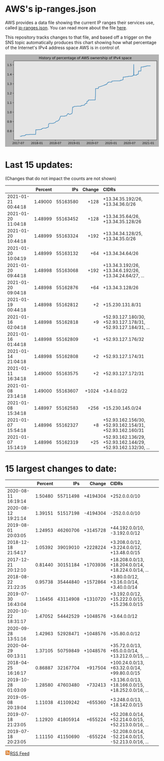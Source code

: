 # AWS's ip-ranges.json

AWS provides a data file showing the current IP ranges their
services use, called [ip-ranges.json](https://ip-ranges.amazonaws.com/ip-ranges.json).  You 
can read more about the file [here](https://docs.aws.amazon.com/general/latest/gr/aws-ip-ranges.html).

This repository tracks changes to that file, and based off a trigger on the SNS topic 
automatically produces this chart showing how what percentage of the Internet's IPv4 
address space AWS is in control of.

![History of AWS](history_count.svg)

# Last 15 updates:

(Changes that do not impact the counts are not shown)

| | Percent | IPs | Change | CIDRs |
| :--- | ---: | ---: | ---: | :--- |
| 2021-01-21 00:44:18 | 1.49000 | 55163580 | +128 | +13.34.35.192/26, +13.34.36.0/26 |
| 2021-01-20 11:04:18 | 1.48999 | 55163452 | +128 | +13.34.35.64/26, +13.34.35.128/26 |
| 2021-01-20 10:44:18 | 1.48999 | 55163324 | +192 | +13.34.34.128/25, +13.34.35.0/26 |
| 2021-01-20 10:04:19 | 1.48999 | 55163132 | +64 | +13.34.34.64/26 |
| 2021-01-20 09:44:18 | 1.48998 | 55163068 | +192 | +13.34.3.192/26, +13.34.6.192/26, +13.34.24.64/27, ... |
| 2021-01-20 09:04:18 | 1.48998 | 55162876 | +64 | +13.34.3.128/26 |
| 2021-01-19 00:44:18 | 1.48998 | 55162812 | +2 | +15.230.131.8/31 |
| 2021-01-16 02:04:18 | 1.48998 | 55162818 | +9 | +52.93.127.180/30, +52.93.127.178/31, +52.93.127.184/31, ... |
| 2021-01-16 01:44:18 | 1.48998 | 55162809 | +1 | +52.93.127.176/32 |
| 2021-01-14 21:04:18 | 1.48998 | 55162808 | +2 | +52.93.127.174/31 |
| 2021-01-11 16:34:18 | 1.49000 | 55163575 | +2 | +52.93.127.172/31 |
| 2021-01-08 23:14:18 | 1.49000 | 55163607 | +1024 | +3.4.0.0/22 |
| 2021-01-08 15:34:18 | 1.48997 | 55162583 | +256 | +15.230.145.0/24 |
| 2021-01-07 15:54:18 | 1.48996 | 55162327 | +8 | +52.93.162.156/30, +52.93.162.154/31, +52.93.162.160/31 |
| 2021-01-07 15:14:19 | 1.48996 | 55162319 | +25 | +52.93.162.136/29, +52.93.162.144/29, +52.93.162.132/30, ... |


# 15 largest changes to date:

| | Percent | IPs | Change | CIDRs |
| :--- | ---: | ---: | ---: | :--- |
| 2020-08-11 16:19:14 | 1.50480 | 55711498 | +4194304 | +252.0.0.0/10 |
| 2020-08-12 19:21:14 | 1.39151 | 51517198 | -4194304 | -252.0.0.0/10 |
| 2019-08-01 20:03:05 | 1.24953 | 46260706 | +3145728 | +44.192.0.0/10, -3.192.0.0/12 |
| 2018-12-18 21:54:17 | 1.05392 | 39019010 | +2228224 | +3.208.0.0/12, +3.224.0.0/12, +13.48.0.0/15 |
| 2017-12-21 20:12:10 | 0.81440 | 30151184 | +1703936 | +18.208.0.0/13, +18.204.0.0/14, +18.224.0.0/14, ... |
| 2018-08-22 21:22:35 | 0.95738 | 35444840 | +1572864 | +3.80.0.0/12, +3.16.0.0/14, +3.40.0.0/14 |
| 2019-07-30 16:43:04 | 1.16456 | 43114908 | +1310720 | +3.192.0.0/12, +15.222.0.0/15, +15.236.0.0/15 |
| 2020-10-22 18:31:17 | 1.47052 | 54442529 | +1048576 | +3.64.0.0/12 |
| 2020-09-28 13:51:16 | 1.42963 | 52928471 | +1048576 | +35.80.0.0/12 |
| 2020-04-29 00:13:11 | 1.37105 | 50759849 | +1048576 | +35.72.0.0/13, +65.0.0.0/14, +13.212.0.0/15, ... |
| 2018-04-25 16:16:17 | 0.86887 | 32167704 | +917504 | +100.24.0.0/13, +63.32.0.0/14, +99.80.0.0/15 |
| 2019-10-28 01:03:09 | 1.28580 | 47603480 | +732413 | +3.136.0.0/13, +18.166.0.0/15, +18.252.0.0/16, ... |
| 2019-05-08 20:19:04 | 1.11038 | 41109242 | +655360 | +3.248.0.0/13, +18.142.0.0/15 |
| 2019-07-18 21:23:05 | 1.12920 | 41805914 | +655224 | +52.208.0.0/14, +52.214.0.0/15, +52.213.0.0/16, ... |
| 2019-07-18 20:23:05 | 1.11150 | 41150690 | -655224 | -52.208.0.0/14, -52.214.0.0/15, -52.213.0.0/16, ... |


[![RSS Icon](rss-icon.png)RSS Feed](https://raw.githubusercontent.com/seligman/aws-ip-ranges/master/rss.xml)
